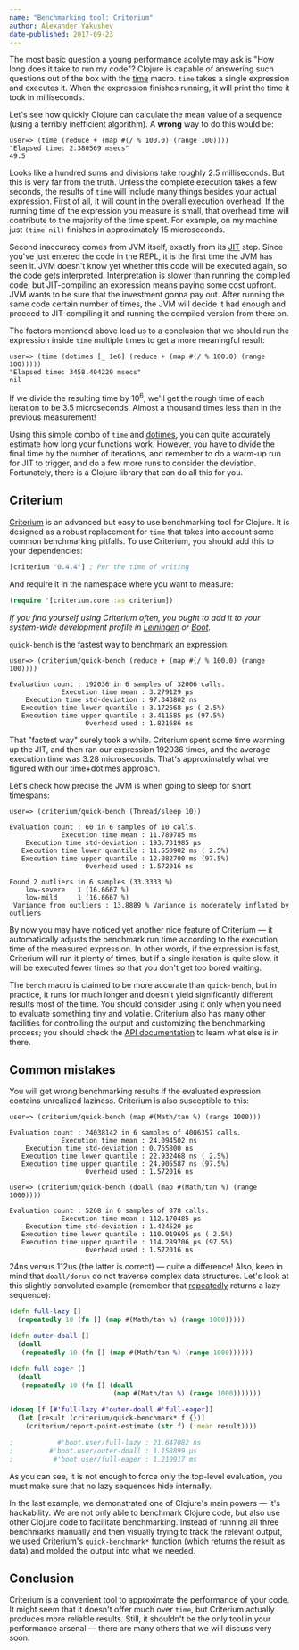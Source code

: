 ```yaml
---
name: "Benchmarking tool: Criterium"
author: Alexander Yakushev
date-published: 2017-09-23
---
```


The most basic question a young performance acolyte may ask is "How long does it
take to run my code"? Clojure is capable of answering such questions out of the
box with the [time](http://clojuredocs.org/clojure.core/time) macro. `time`
takes a single expression and executes it. When the expression finishes running,
it will print the time it took in milliseconds.

Let's see how quickly Clojure can calculate the mean value of a sequence (using
a terribly inefficient algorithm). A **wrong** way to do this would be:

```clojure-repl
user=> (time (reduce + (map #(/ % 100.0) (range 100))))
"Elapsed time: 2.380569 msecs"
49.5
```

Looks like a hundred sums and divisions take roughly 2.5 milliseconds. But this
is very far from the truth. Unless the complete execution takes a few seconds,
the results of `time` will include many things besides your actual expression.
First of all, it will count in the overall execution overhead. If the running
time of the expression you measure is small, that overhead time will contribute
to the majority of the time spent. For example, on my machine just `(time nil)`
finishes in approximately 15 microseconds.

Second inaccuracy comes from JVM itself, exactly from
its [JIT](https://en.wikipedia.org/wiki/Just-in-time_compilation) step. Since
you've just entered the code in the REPL, it is the first time the JVM has seen
it. JVM doesn't know yet whether this code will be executed again, so the code
gets interpreted. Interpretation is slower than running the compiled code, but
JIT-compiling an expression means paying some cost upfront. JVM wants to be sure
that the investment gonna pay out. After running the same code certain number of
times, the JVM will decide it had enough and proceed to JIT-compiling it and
running the compiled version from there on.

The factors mentioned above lead us to a conclusion that we should run the
expression inside `time` multiple times to get a more meaningful result:

```clojure-repl
user=> (time (dotimes [_ 1e6] (reduce + (map #(/ % 100.0) (range 100)))))
"Elapsed time: 3458.404229 msecs"
nil
```

If we divide the resulting time by 10<sup>6</sup>, we'll get the rough time of
each iteration to be 3.5 microseconds. Almost a thousand times less than in the
previous measurement!

Using this simple combo of `time`
and [dotimes](https://clojuredocs.org/clojure.core/dotimes), you can quite
accurately estimate how long your functions work. However, you have to divide
the final time by the number of iterations, and remember to do a warm-up run for
JIT to trigger, and do a few more runs to consider the deviation. Fortunately,
there is a Clojure library that can do all this for you.

## Criterium

[Criterium](https://github.com/hugoduncan/criterium) is an advanced but easy to
use benchmarking tool for Clojure. It is designed as a robust replacement for
`time` that takes into account some common benchmarking pitfalls. To use
Criterium, you should add this to your dependencies:

```clojure
[criterium "0.4.4"] ; Per the time of writing
```

And require it in the namespace where you want to measure:

```clojure
(require '[criterium.core :as criterium])
```

*If you find yourself using Criterium often, you ought to add it to your
system-wide development profile
in
[Leiningen](https://github.com/technomancy/leiningen/blob/master/doc/PROFILES.md#default-profiles) or
[Boot](https://github.com/boot-clj/boot/wiki/Configuring-Boot#configuring-your-clojure-project).*

`quick-bench` is the fastest way to benchmark an expression:

```clojure-repl
user=> (criterium/quick-bench (reduce + (map #(/ % 100.0) (range 100))))

Evaluation count : 192036 in 6 samples of 32006 calls.
             Execution time mean : 3.279129 µs
    Execution time std-deviation : 97.343802 ns
   Execution time lower quantile : 3.172668 µs ( 2.5%)
   Execution time upper quantile : 3.411585 µs (97.5%)
                   Overhead used : 1.821686 ns
```

That "fastest way" surely took a while. Criterium spent some time warming up the
JIT, and then ran our expression 192036 times, and the average execution time
was 3.28 microseconds. That's approximately what we figured with our
time+dotimes approach.

Let's check how precise the JVM is when going to sleep for short timespans:

```clojure-repl
user=> (criterium/quick-bench (Thread/sleep 10))

Evaluation count : 60 in 6 samples of 10 calls.
             Execution time mean : 11.789785 ms
    Execution time std-deviation : 193.731985 µs
   Execution time lower quantile : 11.550902 ms ( 2.5%)
   Execution time upper quantile : 12.082700 ms (97.5%)
                   Overhead used : 1.572016 ns

Found 2 outliers in 6 samples (33.3333 %)
	low-severe	 1 (16.6667 %)
	low-mild	 1 (16.6667 %)
 Variance from outliers : 13.8889 % Variance is moderately inflated by outliers
```

By now you may have noticed yet another nice feature of Criterium — it
automatically adjusts the benchmark run time according to the execution time of
the measured expression. In other words, if the expression is fast, Criterium
will run it plenty of times, but if a single iteration is quite slow, it will be
executed fewer times so that you don't get too bored waiting.

The `bench` macro is claimed to be more accurate than `quick-bench`, but in
practice, it runs for much longer and doesn't yield significantly different
results most of the time. You should consider using it only when you need to
evaluate something tiny and volatile. Criterium also has many other facilities
for controlling the output and customizing the benchmarking process; you should
check the [API documentation](http://hugoduncan.github.com/criterium/0.4/api/)
to learn what else is in there.

## Common mistakes

You will get wrong benchmarking results if the evaluated expression contains
unrealized laziness. Criterium is also susceptible to this:

```clojure-repl
user=> (criterium/quick-bench (map #(Math/tan %) (range 1000)))

Evaluation count : 24038142 in 6 samples of 4006357 calls.
             Execution time mean : 24.094502 ns
    Execution time std-deviation : 0.765800 ns
   Execution time lower quantile : 22.932468 ns ( 2.5%)
   Execution time upper quantile : 24.905587 ns (97.5%)
                   Overhead used : 1.572016 ns

user=> (criterium/quick-bench (doall (map #(Math/tan %) (range 1000))))

Evaluation count : 5268 in 6 samples of 878 calls.
             Execution time mean : 112.170485 µs
    Execution time std-deviation : 1.424520 µs
   Execution time lower quantile : 110.919695 µs ( 2.5%)
   Execution time upper quantile : 114.289706 µs (97.5%)
                   Overhead used : 1.572016 ns
```

24ns versus 112us (the latter is correct) — quite a difference! Also, keep in
mind that `doall/dorun` do not traverse complex data structures. Let's look at
this slightly convoluted example (remember
that [repeatedly](http://clojuredocs.org/clojure.core/repeatedly) returns a lazy
sequence):

```clojure
(defn full-lazy []
  (repeatedly 10 (fn [] (map #(Math/tan %) (range 1000)))))

(defn outer-doall []
  (doall
   (repeatedly 10 (fn [] (map #(Math/tan %) (range 1000))))))

(defn full-eager []
  (doall
   (repeatedly 10 (fn [] (doall
                          (map #(Math/tan %) (range 1000)))))))

(doseq [f [#'full-lazy #'outer-doall #'full-eager]]
  (let [result (criterium/quick-benchmark* f {})]
    (criterium/report-point-estimate (str f) (:mean result))))

;           #'boot.user/full-lazy : 21.647082 ns
;         #'boot.user/outer-doall : 1.158899 µs
;          #'boot.user/full-eager : 1.210917 ms
```

As you can see, it is not enough to force only the top-level evaluation, you
must make sure that no lazy sequences hide internally.

In the last example, we demonstrated one of Clojure's main powers — it's
hackability. We are not only able to benchmark Clojure code, but also use other
Clojure code to facilitate benchmarking. Instead of running all three benchmarks
manually and then visually trying to track the relevant output, we used
Criterium's `quick-benchmark*` function (which returns the result as data) and
molded the output into what we needed.

## Conclusion

Criterium is a convenient tool to approximate the performance of your code. It
might seem that it doesn't offer much over `time`, but Criterium actually
produces more reliable results. Still, it shouldn't be the only tool in your
performance arsenal — there are many others that we will discuss very soon.
